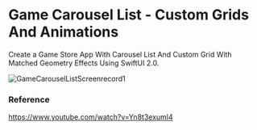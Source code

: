 # Game Carousel List - Custom Grids And Animations

Create a Game Store App With Carousel List And Custom Grid With Matched Geometry Effects Using SwiftUI 2.0.

![GameCarouselListScreenrecord1](https://user-images.githubusercontent.com/3436468/99145306-a0daff00-26a8-11eb-8f27-2139587ebe6c.gif)

### Reference

https://www.youtube.com/watch?v=Yn8t3exuml4
